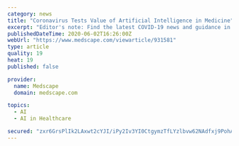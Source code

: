 ```yaml
---
category: news
title: "Coronavirus Tests Value of Artificial Intelligence in Medicine"
excerpt: "Editor's note: Find the latest COVID-19 news and guidance in Medscape's Coronavirus Resource Center. Dr. Albert Hsiao and his colleagues at the University of California-San Diego health system had been working for 18 months on an artificial intelligence program designed to help doctors identify pneumonia on a chest X-ray."
publishedDateTime: 2020-06-02T16:26:00Z
webUrl: "https://www.medscape.com/viewarticle/931581"
type: article
quality: 19
heat: 19
published: false

provider:
  name: Medscape
  domain: medscape.com

topics:
  - AI
  - AI in Healthcare

secured: "zxr6GrsPlIk2LAxwt2cYJI/iPy2Iv3YI0CtgymzTfLYzlbvw62NAdfxj9PohApmTGKjnblepIet4hj2kNxBFNbHUaYEFMLP9z4hHUCorxbfsAtv3KwYMpO0lYa7/SCAODtZ4TGE8tp9C0Fehhqce5mn2XCZF2N5VLEeXujT8tZHy4WpvGfh3V9CdxPjA9IRIWd2NJ/ZjESU/ITIiSd4ygYYec7BpCQe0WKUhTi5ns2tyArErMra4wrc+/I2eq18YiLKLs2pW+WkeN601QypHLpaOBySAUHCIcihNATUXkWGIDzYQLsD/ywoon2AIhrduo8vsLoXlkLRKsk7BU/rs2cueIMoGJp7yYVyJeQDz+nmzVmseWaUp9JfhCXWjC/lE0zE/CvHAtxDMA/HLYVSSasU0PszRWzs/kwRWKyBBPIv9pw7aIziH2DLEewe5SjfF7dLyS7V58KEslXqwVzoq8Ys1s/tEp3jb822UjUYRen8=;c8C8rjsmN7gO8abqOO3a9g=="
---
```


